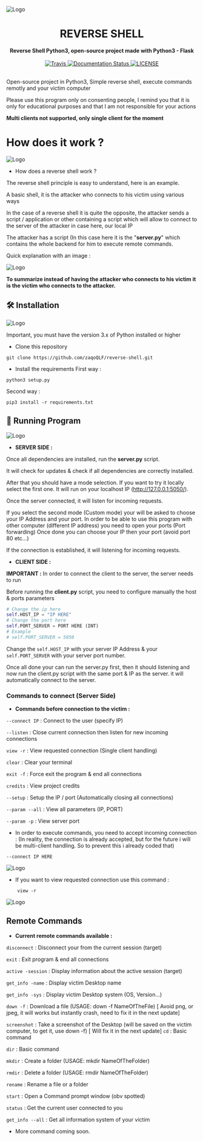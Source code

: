![Logo](https://i.ibb.co/svH6jZk/Shape-1-1.png)

<h1 align="center">REVERSE SHELL</h1>

<div align="center">
  <strong>Reverse Shell Python3, open-source project made with Python3 - Flask</strong>
  <br>
  <br>

  <a href="https://img.shields.io/badge/GitHub-100000?style=for-the-badge&logo=github&logoColor=white">
    <img src="https://img.shields.io/badge/GitHub-100000?style=for-the-badge&logo=github&logoColor=white" alt="Travis" />
  </a>
  
  <a href="https://img.shields.io/badge/VSCode-0078D4?style=for-the-badge&logo=visual%20studio%20code&logoColor=white">
    <img src="https://img.shields.io/badge/VSCode-0078D4?style=for-the-badge&logo=visual%20studio%20code&logoColor=white" alt="Documentation Status" />
  </a>

  <a href="https://img.shields.io/badge/Python-FFD43B?style=for-the-badge&logo=python&logoColor=blue">
    <img src="https://img.shields.io/badge/Python-FFD43B?style=for-the-badge&logo=python&logoColor=blue" alt="LICENSE" />
  </a>

</div>
<br>

Open-source project in Python3, Simple reverse shell, execute commands remotly and your victim computer

Please use this program only on consenting people, I remind you that it is only for educational purposes and that I am not responsible for your actions


**Multi clients not supported, only single client for the moment**
<br>



# How does it work ?
![Logo](https://i.ibb.co/MZVzZWH/Forme-2-2.png)
<br>

- How does a reverse shell work ? 

The reverse shell principle is easy to understand, here is an example. <br>

A basic shell, it is the attacker who connects to his victim using various ways

In the case of a reverse shell it is quite the opposite, the attacker sends a script / application or other containing a script which will allow to connect to the server of the attacker in case here, our local IP

The attacker has a script (In this case here it is the "**server.py**" which contains the whole backend for him to execute remote commands.

Quick explanation with an image :

![Logo](https://i.ibb.co/0Zf7H73/Forme-2-1.png)

**To summarize instead of having the attacker who connects to his victim it is the victim who connects to the attacker.**


## 🛠 Installation

![Logo](https://i.ibb.co/J59tZ8d/Shape-1-2.png)

Important, you must have the version 3.x of Python installed or higher

* Clone this repository 
```
git clone https://github.com/zaqoQLF/reverse-shell.git
```
* Install the requirements
First way : 
```
python3 setup.py
```
Second way : 
```
pip3 install -r requirements.txt
```
## 🚀 Running Program
![Logo](https://i.ibb.co/jbGbJ6N/wdqd.png)

* **SERVER SIDE :** 

Once all dependencies are installed, run the **server.py** script.

It will check for updates & check if all dependencies are correctly installed.

After that you should have a mode selection. If you want to try it locally select the first one.
It will run on your localhost IP (http://127.0.0.1:5050/).

Once the server connected, it will listen for incoming requests.

If you select the second mode (Custom mode) your will be asked to choose your IP Address and your port.
In order to be able to use this program with other computer (different IP address) you need to open your ports (Port forwarding)
Once done you can choose your IP then your port (avoid port 80 etc...)

If the connection is established, it will listening for incoming requests.


* **CLIENT SIDE :**

**IMPORTANT :** In order to connect the client to the server, the server needs to run

Before running the **client.py** script, you need to configure manually the host & ports parameters 

```python
# Change the ip here
self.HOST_IP = "IP HERE"
# Change the port here
self.PORT_SERVER = PORT HERE (INT)
# Example
# self.PORT_SERVER = 5050
```
Change the `self.HOST_IP` with your server IP Address & your `self.PORT_SERVER` with your server port number.

Once all done your can run the server.py first, then it should listening and now run the client.py script with the same port & IP as the server.
it will automatically connect to the server.


### Commands to connect (Server Side)

* **Commands before connection to the victim :**

`--connect IP` : Connect to the user (specify IP) 

`--listen` : Close current connection then listen for new incoming connections

`view -r` : View requested connection (Single client handling)

`clear` : Clear your terminal

`exit -f` : Force exit the program & end all connections

`credits` : View project credits

`--setup` : Setup the IP / port (Automatically closing all connections)

`--param --all` : View all parameters (IP, PORT)

`--param -p` : View server port


* In order to execute commands, you need to accept incoming connection : 
(In reality, the connection is already accepted, but for the future i will be multi-client handling. So to prevent this i already coded that)

```
--connect IP HERE
``` 
![Logo](https://i.ibb.co/7QPVTcK/Forme-6.png)

* If you want to view requested connection use this command :
```
    view -r
```
![Logo](https://i.ibb.co/b2sWW0J/Forme-5.png)


## Remote Commands

* **Current remote commands available :**

`disconnect` : Disconnect your from the current session (target)

`exit` :  Exit program & end all connections

`active -session` :  Display information about the active session (target)

`get_info -name` : Display victim Desktop name

`get_info -sys` : Display victim Desktop system (OS, Version...)

`down -f` : Download a file (USAGE: down -f NameOfTheFile) [ Avoid png, or jpeg, it will works but instantly crash, need to fix it in the next update]

`screenshot` : Take a screenshot of the Desktop (will be saved on the victim computer, to get it, use down -f) [ Will fix it in the next update]
`cd` : Basic command

`dir` : Basic command

`mkdir` :  Create a folder (USAGE: mkdir NameOfTheFolder)

`rmdir` : Delete a folder (USAGE: rmdir NameOfTheFolder)

`rename` : Rename a file or a folder

`start` : Open a Command prompt window (obv spotted)

`status` : Get the current user connected to you

`get_info --all` : Get all information system of your victim

* More command coming soon.






